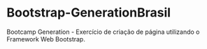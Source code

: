 # Bootstrap-GenerationBrasil
Bootcamp Generation - Exercício de criação de página utilizando o Framework Web Bootstrap.
